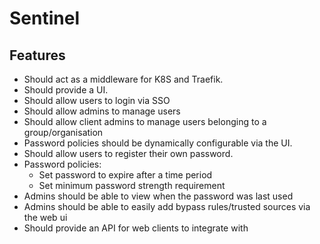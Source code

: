 # Sentinel 

## Features

* Should act as a middleware for K8S and Traefik.
* Should provide a UI.
* Should allow users to login via SSO
* Should allow admins to manage users
* Should allow client admins to manage users belonging to a group/organisation
* Password policies should be dynamically configurable via the UI.
* Should allow users to register their own password.
* Password policies:
	* Set password to expire after a time period
	* Set minimum password strength requirement
* Admins should be able to view when the password was last used
* Admins should be able to easily add bypass rules/trusted sources via the web ui
* Should provide an API for web clients to integrate with
